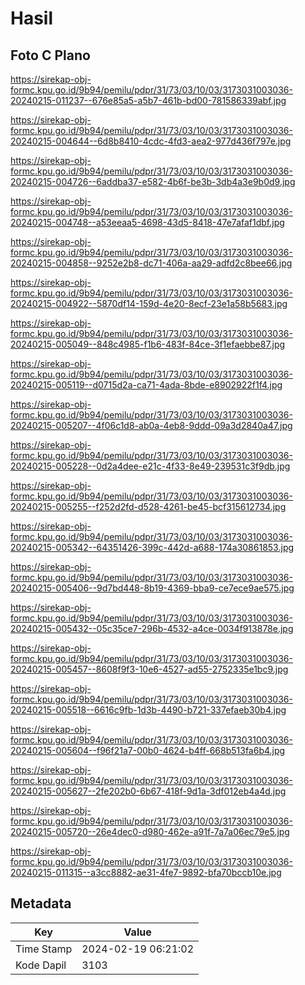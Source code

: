 # Hasil

## Foto C Plano

https://sirekap-obj-formc.kpu.go.id/9b94/pemilu/pdpr/31/73/03/10/03/3173031003036-20240215-011237--676e85a5-a5b7-461b-bd00-781586339abf.jpg

https://sirekap-obj-formc.kpu.go.id/9b94/pemilu/pdpr/31/73/03/10/03/3173031003036-20240215-004644--6d8b8410-4cdc-4fd3-aea2-977d436f797e.jpg

https://sirekap-obj-formc.kpu.go.id/9b94/pemilu/pdpr/31/73/03/10/03/3173031003036-20240215-004726--6addba37-e582-4b6f-be3b-3db4a3e9b0d9.jpg

https://sirekap-obj-formc.kpu.go.id/9b94/pemilu/pdpr/31/73/03/10/03/3173031003036-20240215-004748--a53eeaa5-4698-43d5-8418-47e7afaf1dbf.jpg

https://sirekap-obj-formc.kpu.go.id/9b94/pemilu/pdpr/31/73/03/10/03/3173031003036-20240215-004858--9252e2b8-dc71-406a-aa29-adfd2c8bee66.jpg

https://sirekap-obj-formc.kpu.go.id/9b94/pemilu/pdpr/31/73/03/10/03/3173031003036-20240215-004922--5870df14-159d-4e20-8ecf-23e1a58b5683.jpg

https://sirekap-obj-formc.kpu.go.id/9b94/pemilu/pdpr/31/73/03/10/03/3173031003036-20240215-005049--848c4985-f1b6-483f-84ce-3f1efaebbe87.jpg

https://sirekap-obj-formc.kpu.go.id/9b94/pemilu/pdpr/31/73/03/10/03/3173031003036-20240215-005119--d0715d2a-ca71-4ada-8bde-e8902922f1f4.jpg

https://sirekap-obj-formc.kpu.go.id/9b94/pemilu/pdpr/31/73/03/10/03/3173031003036-20240215-005207--4f06c1d8-ab0a-4eb8-9ddd-09a3d2840a47.jpg

https://sirekap-obj-formc.kpu.go.id/9b94/pemilu/pdpr/31/73/03/10/03/3173031003036-20240215-005228--0d2a4dee-e21c-4f33-8e49-239531c3f9db.jpg

https://sirekap-obj-formc.kpu.go.id/9b94/pemilu/pdpr/31/73/03/10/03/3173031003036-20240215-005255--f252d2fd-d528-4261-be45-bcf315612734.jpg

https://sirekap-obj-formc.kpu.go.id/9b94/pemilu/pdpr/31/73/03/10/03/3173031003036-20240215-005342--64351426-399c-442d-a688-174a30861853.jpg

https://sirekap-obj-formc.kpu.go.id/9b94/pemilu/pdpr/31/73/03/10/03/3173031003036-20240215-005406--9d7bd448-8b19-4369-bba9-ce7ece9ae575.jpg

https://sirekap-obj-formc.kpu.go.id/9b94/pemilu/pdpr/31/73/03/10/03/3173031003036-20240215-005432--05c35ce7-296b-4532-a4ce-0034f913878e.jpg

https://sirekap-obj-formc.kpu.go.id/9b94/pemilu/pdpr/31/73/03/10/03/3173031003036-20240215-005457--8608f9f3-10e6-4527-ad55-2752335e1bc9.jpg

https://sirekap-obj-formc.kpu.go.id/9b94/pemilu/pdpr/31/73/03/10/03/3173031003036-20240215-005518--6616c9fb-1d3b-4490-b721-337efaeb30b4.jpg

https://sirekap-obj-formc.kpu.go.id/9b94/pemilu/pdpr/31/73/03/10/03/3173031003036-20240215-005604--f96f21a7-00b0-4624-b4ff-668b513fa6b4.jpg

https://sirekap-obj-formc.kpu.go.id/9b94/pemilu/pdpr/31/73/03/10/03/3173031003036-20240215-005627--2fe202b0-6b67-418f-9d1a-3df012eb4a4d.jpg

https://sirekap-obj-formc.kpu.go.id/9b94/pemilu/pdpr/31/73/03/10/03/3173031003036-20240215-005720--26e4dec0-d980-462e-a91f-7a7a06ec79e5.jpg

https://sirekap-obj-formc.kpu.go.id/9b94/pemilu/pdpr/31/73/03/10/03/3173031003036-20240215-011315--a3cc8882-ae31-4fe7-9892-bfa70bccb10e.jpg


## Metadata

| Key        | Value               |
| ---------- | ------------------- |
| Time Stamp | 2024-02-19 06:21:02 |
| Kode Dapil | 3103                |



